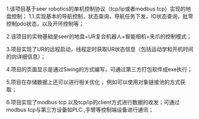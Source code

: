 1.该项目基于seer robotics的单机控制协议（tcp/ip或者modbus tcp）实现的地盘控制；
    1.1.实现基本的导航控制，状态查询，导航任务下发，IO状态查询，批零控制pdo状态，以及开环控制等；

2.该项目的实物基础是seer的地盘+UR复合机器人+智能相机+夹爪的控制模式；

3.项目实现了UR的远程启动，线程定时获取UR状态信息（包括运动学和开机时间的向详细信息）；

4.项目的页面显示是通过Swing的方式编写，可通过第三方打包软件成exe执行；

5.项目在存储数据上还可以进行相关优化 ，例如可以使用对象链接池的方式获取；

6.项目实现了modbus tcp 以及tcp/ip的client方式进行数据的收发；可通过modbus tcp与第三方设备如PLC ,手臂等控制端设备进行通讯；
